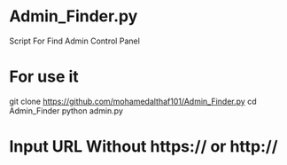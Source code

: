 # Admin_Finder.py
Script For Find Admin Control Panel
# For use it
git clone https://github.com/mohamedalthaf101/Admin_Finder.py
cd Admin_Finder
python admin.py


# Input URL Without https:// or http://

